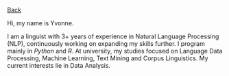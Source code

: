 [Back](https://ycvogt.github.io/my-portfolio/)

Hi, my name is Yvonne.

I am a linguist with 3+ years of experience in Natural Language Processing (NLP), continuously working on expanding my skills further. I program mainly in _Python_ and _R_. At university, my studies focused on Language Data Processing, Machine Learning, Text Mining and Corpus Linguistics. My current interests lie in Data Analysis. 
